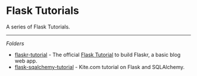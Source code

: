 # Flask Tutorials

A series of Flask Tutorials.

---

_Folders_ 

- [flaskr-tutorial] - The official [Flask Tutorial] to build Flaskr, a basic blog web app.
- [flask-sqalchemy-tutorial] - Kite.com tutorial on Flask and SQLAlchemy.

[//]: # (Reference links)


[Flask Tutorial]: https://flask.palletsprojects.com/en/1.1.x/tutorial/


[flaskr-tutorial]: flaskr-tutorials/
[flask-sqalchemy-tutorial]: flask-sqlalchemy-tutorial/